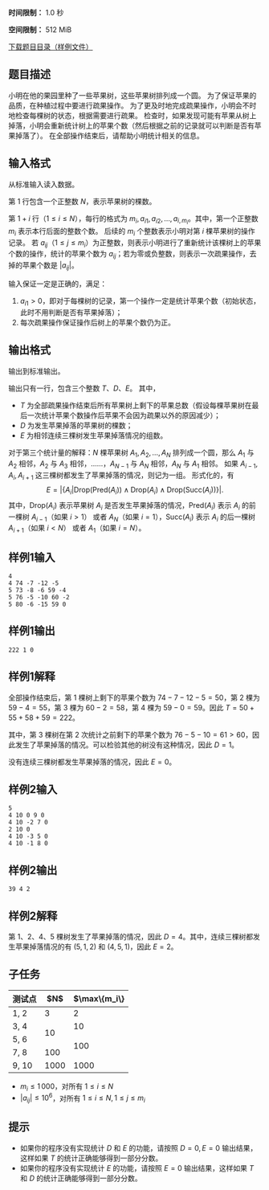 


**时间限制：** 1.0 秒 


**空间限制：** 512 MiB

[下载题目目录（样例文件）](examples/CSP201909-2.zip)




## 题目描述

小明在他的果园里种了一些苹果树，这些苹果树排列成一个圆。
为了保证苹果的品质，在种植过程中要进行疏果操作。
为了更及时地完成疏果操作，小明会不时地检查每棵树的状态，根据需要进行疏果。
检查时，如果发现可能有苹果从树上掉落，小明会重新统计树上的苹果个数（然后根据之前的记录就可以判断是否有苹果掉落了）。
在全部操作结束后，请帮助小明统计相关的信息。

## 输入格式

从标准输入读入数据。

第 $1$ 行包含一个正整数 $N$，表示苹果树的棵数。

第 $1 + i$ 行（$1 \leq i \leq N$），每行的格式为 $m_i, a_{i1}, a_{i2}, \dots, a_{i, m_i}$。其中，第一个正整数 $m_i$ 表示本行后面的整数个数。
后续的 $m_i$ 个整数表示小明对第 $i$ 棵苹果树的操作记录。
若 $a_{ij}$（$1 \leq j \leq m_i$）为正整数，则表示小明进行了重新统计该棵树上的苹果个数的操作，统计的苹果个数为 $a_{ij}$；若为零或负整数，则表示一次疏果操作，去掉的苹果个数是 $|a_{ij}|$。

输入保证一定是正确的，满足：

1. $a_{i1} > 0$，即对于每棵树的记录，第一个操作一定是统计苹果个数（初始状态，此时不用判断是否有苹果掉落）；
2. 每次疏果操作保证操作后树上的苹果个数仍为正。

## 输出格式

输出到标准输出。

输出只有一行，包含三个整数 $T$、$D$、$E$。
其中，

* $T$ 为全部疏果操作结束后所有苹果树上剩下的苹果总数（假设每棵苹果树在最后一次统计苹果个数操作后苹果不会因为疏果以外的原因减少）；
* $D$ 为发生苹果掉落的苹果树的棵数；
* $E$ 为相邻连续三棵树发生苹果掉落情况的组数。

对于第三个统计量的解释：$N$ 棵苹果树 $A_1, A_2, \dots, A_N$ 排列成一个圆，那么 $A_1$ 与 $A_2$ 相邻，$A_2$ 与 $A_3$ 相邻，……，$A_{N-1}$ 与 $A_N$ 相邻，$A_N$ 与 $A_1$ 相邻。
如果 $A_{i-1}, A_i, A_{i+1}$ 这三棵树都发生了苹果掉落的情况，则记为一组。
形式化的，有
$$
E = |\{A_i | \mathrm{Drop}(\mathrm{Pred}(A_i)) \land \mathrm{Drop}(A_i) \land \mathrm{Drop}(\mathrm{Succ}(A_i)) \}|.
$$
其中，$\mathrm{Drop}(A_i)$ 表示苹果树 $A_i$ 是否发生苹果掉落的情况，$\mathrm{Pred}(A_i)$ 表示 $A_i$ 的前一棵树 $A_{i-1}$（如果 $i>1$） 或者 $A_N$（如果 $i=1$），$\mathrm{Succ}(A_i)$ 表示 $A_i$ 的后一棵树 $A_{i+1}$（如果 $i<N$） 或者 $A_1$（如果 $i=N$）。








## 样例1输入

```plain
4
4 74 -7 -12 -5
5 73 -8 -6 59 -4
5 76 -5 -10 60 -2
5 80 -6 -15 59 0

```



## 样例1输出

```plain
222 1 0

```


## 样例1解释

全部操作结束后，第 $1$ 棵树上剩下的苹果个数为 $74 - 7 - 12 - 5 = 50$，第 $2$ 棵为 $59 - 4 = 55$，第 $3$ 棵为 $60 - 2 = 58$，第 $4$ 棵为 $59 - 0 = 59$。因此 $T = 50 + 55 + 58 + 59 = 222$。

其中，第 $3$ 棵树在第 $2$ 次统计之前剩下的苹果个数为 $76 - 5 - 10 = 61 > 60$，因此发生了苹果掉落的情况。可以检验其他的树没有这种情况，因此 $D = 1$。

没有连续三棵树都发生苹果掉落的情况，因此 $E = 0$。








## 样例2输入

```plain
5
4 10 0 9 0
4 10 -2 7 0
2 10 0
4 10 -3 5 0
4 10 -1 8 0

```



## 样例2输出

```plain
39 4 2

```


## 样例2解释

第 $1$、$2$、$4$、$5$ 棵树发生了苹果掉落的情况，因此 $D = 4$。其中，连续三棵树都发生苹果掉落情况的有 $(5, 1, 2)$ 和 $(4, 5, 1)$，因此 $E = 2$。

## 子任务

 
	


<table class="table table-bordered"><thead><tr><th rowspan="1">测试点</th><th rowspan="1">$N$</th><th rowspan="1">$\max\{m_i\}</th></tr></thead><tbody><tr><td rowspan="1">1, 2</td><td rowspan="1">3</td><td rowspan="1">2</td></tr><tr><td rowspan="1">3, 4</td><td rowspan="2">10</td><td rowspan="1">10</td></tr><tr><td rowspan="1">5, 6</td><td rowspan="2">100</td></tr><tr><td rowspan="1">7, 8</td><td rowspan="1">100</td></tr><tr><td rowspan="1">9, 10</td><td rowspan="1">1000</td><td rowspan="1">1000</td></tr></tbody></table> 

* $m_i \leq 1\,000$，对所有 $1 \leq i \leq N$
* $|a_{ij}| \leq 10^6$，对所有 $1 \leq i \leq N, 1 \leq j \leq m_i$

## 提示

* 如果你的程序没有实现统计 $D$ 和 $E$ 的功能，请按照 $D = 0, E = 0$ 输出结果，这样如果 $T$ 的统计正确能够得到一部分分数。
* 如果你的程序没有实现统计 $E$ 的功能，请按照 $E = 0$ 输出结果，这样如果 $T$ 和 $D$ 的统计正确能够得到一部分分数。